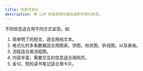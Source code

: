 ```yaml
---
title: 信息可视化
description: 用 LLM 将信息转化成合适的可视化形式。
---
```


不同信息适合用不同方式呈现。如:  
1. 简单明了的短文，适合用纯文本。
2. 格式化的多条数据适合用图表。饼图，柱状图，折线图。以及表格。
3. 流程适合用流程图。
4. 内容丰富，需要交互的信息适合用网页。
5. 金句，短的读书笔记适合用卡片。

